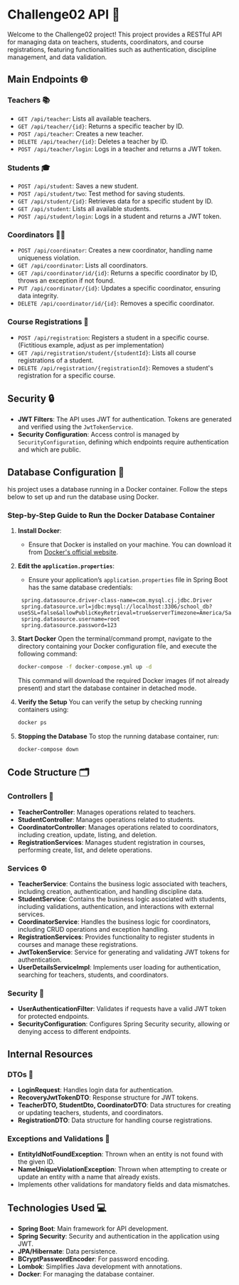 # Challenge02 API 🏫

Welcome to the Challenge02 project! This project provides a RESTful API for managing data on teachers, students, coordinators, and course registrations, featuring functionalities such as authentication, discipline management, and data validation.

## Main Endpoints 🌐

### Teachers 📚

- `GET /api/teacher`: Lists all available teachers.
- `GET /api/teacher/{id}`: Returns a specific teacher by ID.
- `POST /api/teacher`: Creates a new teacher.
- `DELETE /api/teacher/{id}`: Deletes a teacher by ID.
- `POST /api/teacher/login`: Logs in a teacher and returns a JWT token.

### Students 🎓

- `POST /api/student`: Saves a new student.
- `POST /api/student/two`: Test method for saving students.
- `GET /api/student/{id}`: Retrieves data for a specific student by ID.
- `GET /api/student`: Lists all available students.
- `POST /api/student/login`: Logs in a student and returns a JWT token.

### Coordinators 👨‍🏫

- `POST /api/coordinator`: Creates a new coordinator, handling name uniqueness violation.
- `GET /api/coordinator`: Lists all coordinators.
- `GET /api/coordinator/id/{id}`: Returns a specific coordinator by ID, throws an exception if not found.
- `PUT /api/coordinator/{id}`: Updates a specific coordinator, ensuring data integrity.
- `DELETE /api/coordinator/id/{id}`: Removes a specific coordinator.

### Course Registrations 📝

- `POST /api/registration`: Registers a student in a specific course. (Fictitious example, adjust as per implementation)
- `GET /api/registration/student/{studentId}`: Lists all course registrations of a student.
- `DELETE /api/registration/{registrationId}`: Removes a student's registration for a specific course.

## Security 🔒

- **JWT Filters**: The API uses JWT for authentication. Tokens are generated and verified using the `JwtTokenService`.
- **Security Configuration**: Access control is managed by `SecurityConfiguration`, defining which endpoints require authentication and which are public.

## Database Configuration 🐳

his project uses a database running in a Docker container. Follow the steps below to set up and run the database using Docker.

### Step-by-Step Guide to Run the Docker Database Container

1. **Install Docker**:
   - Ensure that Docker is installed on your machine. You can download it from [Docker's official website](https://www.docker.com/get-started).

2. **Edit the `application.properties`**:
   - Ensure your application’s `application.properties` file in Spring Boot has the same database credentials:

   ```properties
    spring.datasource.driver-class-name=com.mysql.cj.jdbc.Driver
    spring.datasource.url=jdbc:mysql://localhost:3306/school_db?useSSL=false&allowPublicKeyRetrieval=true&serverTimezone=America/Sao_Paulo
    spring.datasource.username=root
    spring.datasource.password=123
    ```
    
3.  **Start Docker**
    Open the terminal/command prompt, navigate to the directory containing your Docker configuration file, and execute the following command:
    
    ```bash
    docker-compose -f docker-compose.yml up -d
    ```
    This command will download the required Docker images (if not already present) and start the database container in detached mode.
    
4. **Verify the Setup**
    You can verify the setup by checking running containers using:
    ```bash
    docker ps
    ```

5. **Stopping the Database**
    To stop the running database container, run:
    ```bash
    docker-compose down
    ```

## Code Structure 🗂️

### Controllers 📂

- **TeacherController**: Manages operations related to teachers.
- **StudentController**: Manages operations related to students.
- **CoordinatorController**: Manages operations related to coordinators, including creation, update, listing, and deletion.
- **RegistrationServices**: Manages student registration in courses, performing create, list, and delete operations.

### Services ⚙️

- **TeacherService**: Contains the business logic associated with teachers, including creation, authentication, and handling discipline data.
- **StudentService**: Contains the business logic associated with students, including validations, authentication, and interactions with external services.
- **CoordinatorService**: Handles the business logic for coordinators, including CRUD operations and exception handling.
- **RegistrationServices**: Provides functionality to register students in courses and manage these registrations.
- **JwtTokenService**: Service for generating and validating JWT tokens for authentication.
- **UserDetailsServiceImpl**: Implements user loading for authentication, searching for teachers, students, and coordinators.

### Security 🔐

- **UserAuthenticationFilter**: Validates if requests have a valid JWT token for protected endpoints.
- **SecurityConfiguration**: Configures Spring Security security, allowing or denying access to different endpoints.

## Internal Resources

### DTOs 📄

- **LoginRequest**: Handles login data for authentication.
- **RecoveryJwtTokenDTO**: Response structure for JWT tokens.
- **TeacherDTO, StudentDto, CoordinatorDTO**: Data structures for creating or updating teachers, students, and coordinators.
- **RegistrationDTO**: Data structure for handling course registrations.

### Exceptions and Validations 🚨

- **EntityIdNotFoundException**: Thrown when an entity is not found with the given ID.
- **NameUniqueViolationException**: Thrown when attempting to create or update an entity with a name that already exists.
- Implements other validations for mandatory fields and data mismatches.

## Technologies Used 💻

- **Spring Boot**: Main framework for API development.
- **Spring Security**: Security and authentication in the application using JWT.
- **JPA/Hibernate**: Data persistence.
- **BCryptPasswordEncoder**: For password encoding.
- **Lombok**: Simplifies Java development with annotations.
- **Docker**: For managing the database container.
